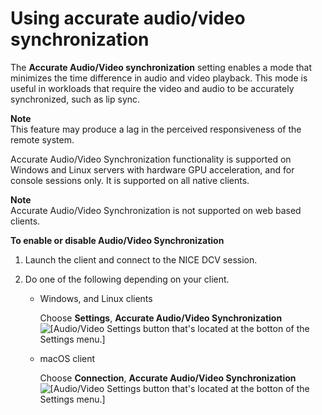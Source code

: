 # Using accurate audio/video synchronization<a name="using-av-sync"></a>

 The **Accurate Audio/Video synchronization** setting enables a mode that minimizes the time difference in audio and video playback\. This mode is useful in workloads that require the video and audio to be accurately synchronized, such as lip sync\. 

**Note**  
This feature may produce a lag in the perceived responsiveness of the remote system\.

 Accurate Audio/Video Synchronization functionality is supported on Windows and Linux servers with hardware GPU acceleration, and for console sessions only\. It is supported on all native clients\. 

**Note**  
Accurate Audio/Video Synchronization is not supported on web based clients\.

**To enable or disable Audio/Video Synchronization**

1. Launch the client and connect to the NICE DCV session\.

1. Do one of the following depending on your client\.
   + Windows, and Linux clients

     Choose **Settings**, **Accurate Audio/Video Synchronization**  
![\[Audio/Video Settings button that's located at the botton of the Settings menu.\]](http://docs.aws.amazon.com/dcv/latest/userguide/images/av-sync-setting-windows-client.png)
   + macOS client

     Choose **Connection**, **Accurate Audio/Video Synchronization**  
![\[Audio/Video Settings button that's located at the botton of the Settings menu.\]](http://docs.aws.amazon.com/dcv/latest/userguide/images/av-sync-setting-macos-client.png)